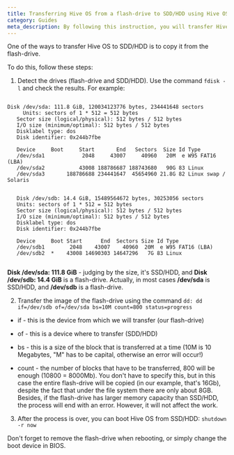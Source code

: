 ```yaml
---
title: Transferring Hive OS from a flash-drive to SDD/HDD using Hive OS itself
category: Guides
meta_description: By following this instruction, you will transfer Hive OS to SDD/HDD quickly and easily.
---
```


One of the ways to transfer Hive OS to SDD/HDD is to copy it from the flash-drive.

To do this, follow these steps:

1. Detect the drives (flash-drive and SDD/HDD). Use the command `fdisk -l` and check the results.
For example:


<pre><code>
Disk /dev/sda: 111.8 GiB, 120034123776 bytes, 234441648 sectors
	 Units: sectors of 1 * 512 = 512 bytes
   Sector size (logical/physical): 512 bytes / 512 bytes
   I/O size (minimum/optimal): 512 bytes / 512 bytes
   Disklabel type: dos
   Disk identifier: 0x244b7fbe

   Device     Boot     Start       End   Sectors  Size Id Type
   /dev/sda1            2048     43007     40960   20M  e W95 FAT16 (LBA)
   /dev/sda2           43008 188786687 188743680   90G 83 Linux
   /dev/sda3       188786688 234441647  45654960 21.8G 82 Linux swap / Solaris


   Disk /dev/sdb: 14.4 GiB, 15489564672 bytes, 30253056 sectors
   Units: sectors of 1 * 512 = 512 bytes
   Sector size (logical/physical): 512 bytes / 512 bytes
   I/O size (minimum/optimal): 512 bytes / 512 bytes
   Disklabel type: dos
   Disk identifier: 0x244b7fbe

   Device     Boot Start      End  Sectors Size Id Type
   /dev/sdb1        2048    43007    40960  20M  e W95 FAT16 (LBA)
   /dev/sdb2  *    43008 14690303 14647296   7G 83 Linux
	 </code></pre>

   **Disk /dev/sda: 111.8 GiB** - judging by the size, it's SSD/HDD, and **Disk /dev/sdb: 14.4 GiB** is a flash-drive. Actually, in most cases
**/dev/sda** is SSD/HDD, and **/dev/sdb** is a flash-drive.

2. Transfer the image of the flash-drive using the command `dd:
dd if=/dev/sdb of=/dev/sda bs=10M count=800 status=progress`

- if - this is the device from which we will transfer (our flash-drive)

- of - this is a device where to transfer
 (SDD/HDD)

- bs - this is a size of the block that is transferred at a time (10M is 10 Megabytes, "M" has to be capital, otherwise an error will occur!)

- count - the number of blocks that have to be transferred, 800 will be enough (10800 = 8000Mb). You don't have to specify this, but in this case the entire flash-drive will be copied (in our example, that's 16Gb), despite the fact that under the file system there are only about 8GB. Besides,
if the flash-drive has larger memory capacity than SSD/HDD, the process will end with an error. However, it will not affect the work.

3. After the process is over, you can boot Hive OS from SSD/HDD:
`shutdown -r now`

Don't forget to remove the flash-drive when rebooting, or simply change the boot device in BIOS.
